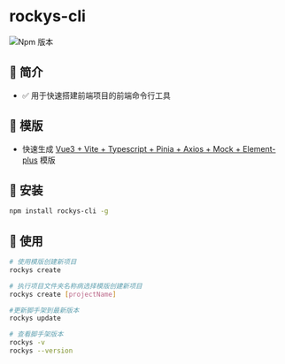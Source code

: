 # rockys-cli

![Npm 版本](https://img.shields.io/badge/rockys-cli_v0.1.3-green)

## 📖 简介

- ✅ 用于快速搭建前端项目的前端命令行工具

## 📕 模版

- 快速生成 [Vue3 + Vite + Typescript + Pinia + Axios + Mock + Element-plus](https://gitee.com/sun-kelin/vue-infrastructure) 模版

## 🎁 安装

```bash
npm install rockys-cli -g
```

## 🚴 使用

```bash
# 使用模版创建新项目
rockys create

# 执行项目文件夹名称病选择模版创建新项目
rockys create [projectName]

#更新脚手架到最新版本
rockys update

# 查看脚手架版本
rockys -v
rockys --version
```
